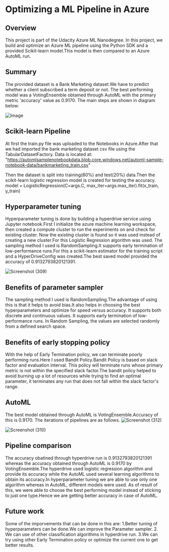 # Optimizing a ML Pipeline in Azure
## Overview
This project is part of the Udacity Azure ML Nanodegree. In this project, we build and optimize an Azure ML pipeline using the Python SDK and a provided Scikit-learn model.This model is then compared to an Azure AutoML run.
## Summary
The provided dataset is a Bank Marketing dataset.We have to predict whether a client subscribed a term deposit or not. The best performing model was a VotingEnsemble obtained through AutoML with the primary metric 'accuracy' value as 0.9170.
The main steps are shown in diagram below:

![Image](https://video.udacity-data.com/topher/2020/September/5f639574_creating-and-optimizing-an-ml-pipeline/creating-and-optimizing-an-ml-pipeline.png)

## Scikit-learn Pipeline
At first the train.py file was uploaded to the Notebooks in Azure.After that we had imported the bank marketing dataset csv file using the TabularDatasetFactory.
Data is located at: "https://automlsamplenotebookdata.blob.core.windows.net/automl-sample-notebook-data/bankmarketing_train.csv"

Then the dataset is split into training(80%) and test(20%) data.Then the scikit-learn logistic regression model is created for testing the accuracy.
model = LogisticRegression(C=args.C, max_iter=args.max_iter).fit(x_train, y_train)

## Hyperparameter tuning
Hyperparameter tuning is done by building a hyperdrive service using Jupyter notebook.First I initialize the azure machine learning workspace, then created a compute cluster to run the experiments on and check for existing cluster. Now the existing cluster is found so  it was used instead of creating a new cluster.For this Logistic Regression algorithm was used.
The sampling method I used is RandomSampling.It supports early termination of low-performance runs.For this a scikit-learn estimator for the training script and a HyperDriveConfig was created.The best saved model provided the accuracy of 0.9132793820121391.

![Screenshot (309)](https://user-images.githubusercontent.com/75804779/102646554-3ecf5700-418a-11eb-8356-25d1c28861a6.png)

## Benefits of parameter sampler
The sampling method I used is RandomSampling.The advantage of using this is that it helps to avoid bias.It also helps in choosing the best hyperparameters and optimize for speed versus accuracy. It supports both discrete and continuous values. It supports early termination of low-performance runs. In Random Sampling, the values are selected randomly from a defined search space.

## Benefits of early stopping policy
With the help of Early Termination policy, we can terminate poorly performing runs.Here I used Bandit Policy.Bandit Policy is based on slack factor and evaluation interval. This policy will terminate runs whose primary metric is not within the specified slack factor.The bandit policy helped to avoid burning up a lot of resources while trying to find an optimal parameter, it terminates any run that does not fall within the slack factor's range.

## AutoML
The best model obtained through AutoML is VotingEnsemble.Accuracy of this is 0.9170.
The iterations of pipelines are as follows.
![Screenshot (312)](https://user-images.githubusercontent.com/75804779/102646873-ce750580-418a-11eb-9c65-e44da98d029d.png)

![Screenshot (310)](https://user-images.githubusercontent.com/75804779/102646863-ca48e800-418a-11eb-88ec-c3ee84835147.png)

## Pipeline comparison
The accuracy obatined through hyperdrive run is 0.9132793820121391 whereas the accuracy obtained through AutoML is 0.9170 by VotingEnsemble.The hyperdrive used logistic regression algorithm and provide its accuracy while the AutoML used several learning algorithms to obtain its accuracy.In hyperparameter tuning we are able to use only one algorithm whereas in AutoML, different models were used. As of result of this, we were able to choose the best performing model instead of sticking to just one type.Hence we are getting better accuracy in case of AutoML.

## Future work
Some of the imporvements that can be done in this are:
1.Better tuning of hyperparameters can be done.We can improve the Parameter sampler.
2. We can use of other classification algorithms in hyperdrive run.
3.We can try using other Early Termination policy or optimize the current one to get better results.

